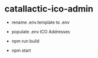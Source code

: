 # catallactic-ico-admin

* rename .env.template to .env

* populate .env ICO Addresses

* npm run build

* npm start